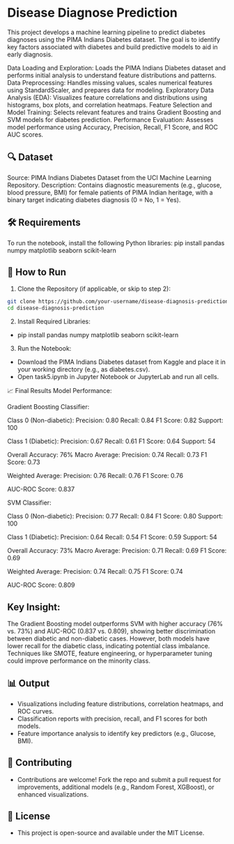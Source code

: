 # Disease Diagnose Prediction

This project develops a machine learning pipeline to predict diabetes diagnoses using the PIMA Indians Diabetes dataset. The goal is to identify key factors associated with diabetes and build predictive models to aid in early diagnosis.

Data Loading and Exploration: Loads the PIMA Indians Diabetes dataset and performs initial analysis to understand feature distributions and patterns.
Data Preprocessing: Handles missing values, scales numerical features using StandardScaler, and prepares data for modeling.
Exploratory Data Analysis (EDA): Visualizes feature correlations and distributions using histograms, box plots, and correlation heatmaps.
Feature Selection and Model Training: Selects relevant features and trains Gradient Boosting and SVM models for diabetes prediction.
Performance Evaluation: Assesses model performance using Accuracy, Precision, Recall, F1 Score, and ROC AUC scores.

## 🔍 Dataset

Source: PIMA Indians Diabetes Dataset from the UCI Machine Learning Repository.
Description: Contains diagnostic measurements (e.g., glucose, blood pressure, BMI) for female patients of PIMA Indian heritage, with a binary target indicating diabetes diagnosis (0 = No, 1 = Yes).

## 🛠️ Requirements
To run the notebook, install the following Python libraries:
pip install pandas numpy matplotlib seaborn scikit-learn

## 🚀 How to Run

1. Clone the Repository (if applicable, or skip to step 2):
``` bash
git clone https://github.com/your-username/disease-diagnosis-prediction.git
cd disease-diagnosis-prediction
```

2. Install Required Libraries:
- pip install pandas numpy matplotlib seaborn scikit-learn


3. Run the Notebook:

- Download the PIMA Indians Diabetes dataset from Kaggle and place it in your working directory (e.g., as diabetes.csv).
- Open task5.ipynb in Jupyter Notebook or JupyterLab and run all cells.



📈 Final Results
Model Performance:

Gradient Boosting Classifier:

Class 0 (Non-diabetic):
Precision: 0.80
Recall: 0.84
F1 Score: 0.82
Support: 100


Class 1 (Diabetic):
Precision: 0.67
Recall: 0.61
F1 Score: 0.64
Support: 54


Overall Accuracy: 76%
Macro Average:
Precision: 0.74
Recall: 0.73
F1 Score: 0.73


Weighted Average:
Precision: 0.76
Recall: 0.76
F1 Score: 0.76


AUC-ROC Score: 0.837


SVM Classifier:

Class 0 (Non-diabetic):
Precision: 0.77
Recall: 0.84
F1 Score: 0.80
Support: 100


Class 1 (Diabetic):
Precision: 0.64
Recall: 0.54
F1 Score: 0.59
Support: 54


Overall Accuracy: 73%
Macro Average:
Precision: 0.71
Recall: 0.69
F1 Score: 0.69


Weighted Average:
Precision: 0.74
Recall: 0.75
F1 Score: 0.74


AUC-ROC Score: 0.809



## Key Insight:
The Gradient Boosting model outperforms SVM with higher accuracy (76% vs. 73%) and AUC-ROC (0.837 vs. 0.809), showing better discrimination between diabetic and non-diabetic cases. However, both models have lower recall for the diabetic class, indicating potential class imbalance. Techniques like SMOTE, feature engineering, or hyperparameter tuning could improve performance on the minority class.
## 📊 Output

- Visualizations including feature distributions, correlation heatmaps, and ROC curves.
- Classification reports with precision, recall, and F1 scores for both models.
- Feature importance analysis to identify key predictors (e.g., Glucose, BMI).

## 🤝 Contributing
- Contributions are welcome! Fork the repo and submit a pull request for improvements, additional models (e.g., Random Forest, XGBoost), or enhanced visualizations.
## 📜 License
- This project is open-source and available under the MIT License.
